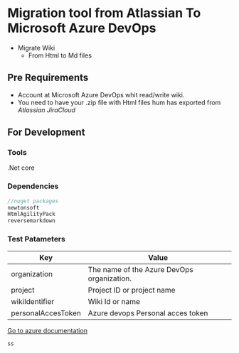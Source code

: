 # Migration tool from Atlassian To Microsoft Azure DevOps

- Migrate Wiki
    - From Html to Md files

## Pre Requirements
- Account at Microsoft Azure DevOps whit read/write wiki.
- You need to have your .zip file with Html files hum has exported from *_Atlassian JiraCloud_*

## For Development

### Tools
.Net core

### Dependencies
``` js
//nuget packages
newtonsoft
HtmlAgilityPack
reversemarkdown
```

### Test Patameters

| Key | Value |
| ------ | ----------- |
| organization| The name of the Azure DevOps organization. |
| project| Project ID or project name|
| wikiIdentifier| Wiki Id or name|
| personalAccesToken| Azure devops Personal acces token|

[Go to azure documentation](https://docs.microsoft.com/en-us/rest/api/azure/devops/wiki/pages/create%20or%20update?view=azure-devops-rest-5.1)

``` js
ss
```

